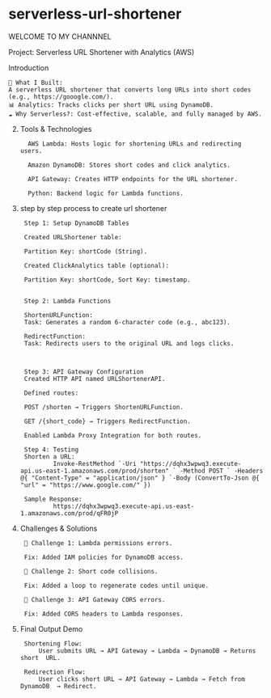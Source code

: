 # serverless-url-shortener

WELCOME TO MY CHANNNEL

Project: Serverless URL Shortener with Analytics (AWS)

Introduction
	
 	🎯 What I Built:
	A serverless URL shortener that converts long URLs into short codes (e.g., https://gooogle.com/).
	📊 Analytics: Tracks clicks per short URL using DynamoDB.
	☁️ Why Serverless?: Cost-effective, scalable, and fully managed by AWS.

2. Tools & Technologies

         AWS Lambda: Hosts logic for shortening URLs and redirecting users.

         Amazon DynamoDB: Stores short codes and click analytics.

         API Gateway: Creates HTTP endpoints for the URL shortener.

         Python: Backend logic for Lambda functions.

3. step by step process to create url shortener

		Step 1: Setup DynamoDB Tables

		Created URLShortener table:

		Partition Key: shortCode (String).

		Created ClickAnalytics table (optional):

		Partition Key: shortCode, Sort Key: timestamp.
    

		Step 2: Lambda Functions

		ShortenURLFunction:
		Task: Generates a random 6-character code (e.g., abc123).

		RedirectFunction:
		Task: Redirects users to the original URL and logs clicks.



		Step 3: API Gateway Configuration
		Created HTTP API named URLShortenerAPI.

		Defined routes:

		POST /shorten → Triggers ShortenURLFunction.

		GET /{short_code} → Triggers RedirectFunction.

		Enabled Lambda Proxy Integration for both routes.

		Step 4: Testing
		Shorten a URL:
				Invoke-RestMethod `-Uri "https://dqhx3wpwq3.execute-api.us-east-1.amazonaws.com/prod/shorten" ` -Method POST ` -Headers @{ "Content-Type" = "application/json" } `-Body (ConvertTo-Json @{ "url" = "https://www.google.com/" })
		
		Sample Response:
				https://dqhx3wpwq3.execute-api.us-east-1.amazonaws.com/prod/qFR0jP

4. Challenges & Solutions

		🔧 Challenge 1: Lambda permissions errors.

		Fix: Added IAM policies for DynamoDB access.

		🔧 Challenge 2: Short code collisions.

		Fix: Added a loop to regenerate codes until unique.

		🔧 Challenge 3: API Gateway CORS errors.

		Fix: Added CORS headers to Lambda responses.

6. Final Output Demo

		Shortening Flow:
			User submits URL → API Gateway → Lambda → DynamoDB → Returns short 	URL.

		Redirection Flow:
			User clicks short URL → API Gateway → Lambda → Fetch from DynamoDB 	→ Redirect.



